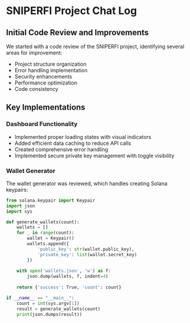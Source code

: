 # SNIPERFI Project Chat Log

## Initial Code Review and Improvements

We started with a code review of the SNIPERFI project, identifying several areas for improvement:

- Project structure organization
- Error handling implementation
- Security enhancements
- Performance optimization
- Code consistency

## Key Implementations

### Dashboard Functionality
- Implemented proper loading states with visual indicators
- Added efficient data caching to reduce API calls
- Created comprehensive error handling
- Implemented secure private key management with toggle visibility

### Wallet Generator
The wallet generator was reviewed, which handles creating Solana keypairs:

```python
from solana.keypair import Keypair
import json
import sys

def generate_wallets(count):
    wallets = []
    for _ in range(count):
        wallet = Keypair()
        wallets.append({
            'public_key': str(wallet.public_key),
            'private_key': list(wallet.secret_key)
        })
    
    with open('wallets.json', 'w') as f:
        json.dump(wallets, f, indent=4)
    
    return {'success': True, 'count': count}

if __name__ == "__main__":
    count = int(sys.argv[1])
    result = generate_wallets(count)
    print(json.dumps(result))